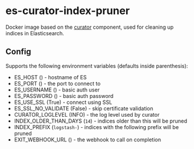 # es-curator-index-pruner

Docker image based on the [curator](https://github.com/elastic/curator) component, used for cleaning up indices in Elasticsearch.

## Config

Supports the following environment variables (defaults inside parenthesis):

- ES_HOST () - hostname of ES
- ES_PORT () - the port to connect to
- ES_USERNAME () - basic auth user
- ES_PASSWORD () - basic auth password
- ES_USE_SSL (True) - connect using SSL
- ES_SSL_NO_VALIDATE (False) - skip certificate validation
- CURATOR_LOGLEVEL (INFO) - the log level used by curator
- INDEX_OLDER_THAN_DAYS (`14`) - indices older than this will be pruned
- INDEX_PREFIX (`logstash-`) - indices with the following prefix will be pruned
- EXIT_WEBHOOK_URL () - the webhook to call on completion
